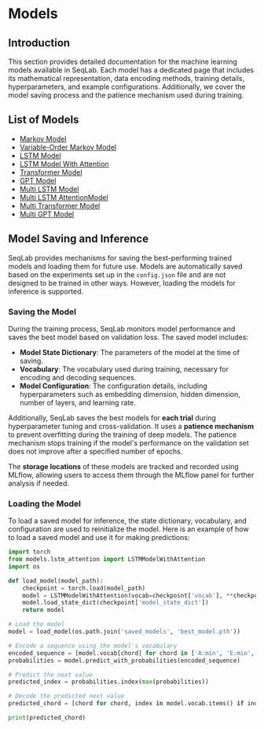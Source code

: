 # Models

## Introduction

This section provides detailed documentation for the machine learning models available in SeqLab. Each model has a dedicated page that includes its mathematical representation, data encoding methods, training details, hyperparameters, and example configurations. Additionally, we cover the model saving process and the patience mechanism used during training.

## List of Models

- [Markov Model](models/markov.md)
- [Variable-Order Markov Model](models/variable_order_markov.md)
- [LSTM Model](models/lstm.md)
- [LSTM Model With Attention](models/lstm_attention.md)
- [Transformer Model](models/transformer.md)
- [GPT Model](models/gpt.md)
- [Multi LSTM Model](models/multi_lstm.md)
- [Multi LSTM AttentionModel](models/multi_lstm_attention.md)
- [Multi Transformer Model](models/multi_transformer.md)
- [Multi GPT Model](models/multi_gpt.md)

## Model Saving and Inference

SeqLab provides mechanisms for saving the best-performing trained models and loading them for future use. Models are automatically saved based on the experiments set up in the `config.json` file and are not designed to be trained in other ways. However, loading the models for inference is supported.

### Saving the Model

During the training process, SeqLab monitors model performance and saves the best model based on validation loss. The saved model includes:

- **Model State Dictionary**: The parameters of the model at the time of saving.
- **Vocabulary**: The vocabulary used during training, necessary for encoding and decoding sequences.
- **Model Configuration**: The configuration details, including hyperparameters such as embedding dimension, hidden dimension, number of layers, and learning rate.

Additionally, SeqLab saves the best models for **each trial** during hyperparameter tuning and cross-validation. It uses a **patience mechanism** to prevent overfitting during the training of deep models. The patience mechanism stops training if the model's performance on the validation set does not improve after a specified number of epochs.

The **storage locations** of these models are tracked and recorded using MLflow, allowing users to access them through the MLflow panel for further analysis if needed.

### Loading the Model

To load a saved model for inference, the state dictionary, vocabulary, and configuration are used to reinitialize the model. Here is an example of how to load a saved model and use it for making predictions:

```python
import torch
from models.lstm_attention import LSTMModelWithAttention
import os

def load_model(model_path):
    checkpoint = torch.load(model_path)
    model = LSTMModelWithAttention(vocab=checkpoint['vocab'], **checkpoint['config'])
    model.load_state_dict(checkpoint['model_state_dict'])
    return model

# Load the model
model = load_model(os.path.join('saved_models', 'best_model.pth'))

# Encode a sequence using the model's vocabulary
encoded_sequence = [model.vocab[chord] for chord in ['A:min', 'E:min', 'F:maj']]  # Example sequence
probabilities = model.predict_with_probabilities(encoded_sequence)

# Predict the next value
predicted_index = probabilities.index(max(probabilities))

# Decode the predicted next value
predicted_chord = [chord for chord, index in model.vocab.items() if index == predicted_index][0]

print(predicted_chord)
```



